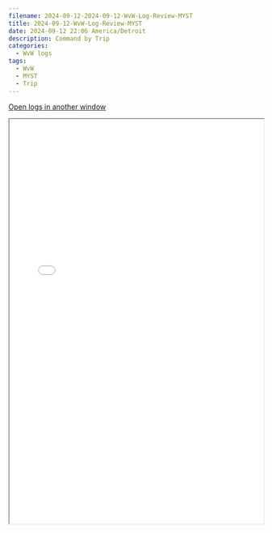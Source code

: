 ```yaml
---
filename: 2024-09-12-2024-09-12-WvW-Log-Review-MYST
title: 2024-09-12-WvW-Log-Review-MYST
date: 2024-09-12 22:06 America/Detroit
description: Command by Trip
categories:
  - WvW logs
tags:
  - WvW
  - MYST
  - Trip
---
```

 <a href="/assets/wvwlogs/reports20240912_MYST.html#202409122204-WvW-Log-Review" target="_blank">Open logs in another window</a>

<iframe src="/assets/wvwlogs/reports20240912_MYST.html#202409122204-WvW-Log-Review" width="100%" height="800" style="display:block; margin: 0 auto;"> </iframe>